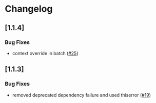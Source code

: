 # Changelog

## [1.1.4]

### Bug Fixes

- context override in batch ([#25](https://github.com/rudderlabs/rudder-sdk-rust/pull/25))

## [1.1.3]

### Bug Fixes

- removed deprecated dependency failure and used thiserror ([#19](https://github.com/rudderlabs/rudder-sdk-rust/pull/19))
